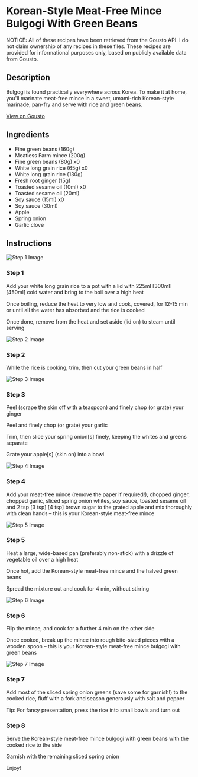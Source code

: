 # Korean-Style Meat-Free Mince Bulgogi With Green Beans

NOTICE: All of these recipes have been retrieved from the Gousto API. I do not claim ownership of any recipes in these files. These recipes are provided for informational purposes only, based on publicly available data from Gousto.

## Description

Bulgogi is found practically everywhere across Korea. To make it at home, you'll marinate meat-free mince in a sweet, umami-rich Korean-style marinade, pan-fry and serve with rice and green beans. 

[View on Gousto](https://www.gousto.co.uk/recipes/cookbook/korean-style-meat-free-bulgogi-with-beans)

## Ingredients

- Fine green beans (160g)
- Meatless Farm mince (200g)
- Fine green beans (80g) x0
- White long grain rice (65g) x0
- White long grain rice (130g)
- Fresh root ginger (15g)
- Toasted sesame oil (10ml) x0
- Toasted sesame oil (20ml)
- Soy sauce (15ml) x0
- Soy sauce (30ml)
- Apple
- Spring onion
- Garlic clove

## Instructions

![Step 1 Image](https://production-media.gousto.co.uk/cms/recipe-step-image/step-1-1621863957806-x200.jpg)

### Step 1

Add your white long grain rice to a pot with a lid with 225ml <span class="text-purple">[300ml] </span><span class="text-danger">[450ml]</span> cold water and bring to the boil over a high heat

Once boiling, reduce the heat to very low and cook, covered, for 12-15 min or until all the water has absorbed and the rice is cooked

Once done, remove from the heat and set aside (lid on) to steam until serving

![Step 2 Image](https://production-media.gousto.co.uk/cms/recipe-step-image/step-2-1621863962214-x200.jpg)

### Step 2

While the rice is cooking, trim, then cut your green beans in half

![Step 3 Image](https://production-media.gousto.co.uk/cms/recipe-step-image/step-3-1621863966972-x200.jpg)

### Step 3

Peel (scrape the skin off with a teaspoon) and finely chop (or grate) your ginger

Peel and finely chop (or grate) your garlic

Trim, then slice your spring onion[s] finely, keeping the whites and greens separate

Grate your apple[s] (skin on) into a bowl

![Step 4 Image](https://production-media.gousto.co.uk/cms/recipe-step-image/step-4-1621863971480-x200.jpg)

### Step 4

Add your meat-free mince (remove the paper if required!), chopped ginger, chopped garlic, sliced spring onion whites, soy sauce, toasted sesame oil and 2 tsp<span class="text-purple"> [3 tsp]</span> <span class="text-danger">[4 tsp]</span> brown sugar to the grated apple and mix thoroughly with clean hands – this is your Korean-style meat-free mince

![Step 5 Image](https://production-media.gousto.co.uk/cms/recipe-step-image/step-5-1621863975330-x200.jpg)

### Step 5

Heat a large, wide-based pan (preferably non-stick) with a drizzle of vegetable oil over a high heat

Once hot, add the Korean-style meat-free mince and the halved green beans

Spread the mixture out and cook for 4 min, without stirring

![Step 6 Image](https://production-media.gousto.co.uk/cms/recipe-step-image/step-6-1621863979500-x200.jpg)

### Step 6

Flip the mince, and cook for a further 4 min on the other side

Once cooked, break up the mince into rough bite-sized pieces with a wooden spoon – this is your Korean-style meat-free mince bulgogi with green beans

![Step 7 Image](https://production-media.gousto.co.uk/cms/recipe-step-image/step-7-1621863983616-x200.jpg)

### Step 7

Add most of the sliced spring onion greens (save some for garnish!) to the cooked rice, fluff with a fork and season generously with salt and pepper

Tip: For fancy presentation, press the rice into small bowls and turn out

### Step 8

Serve the Korean-style meat-free mince bulgogi with green beans with the cooked rice to the side

Garnish with the remaining sliced spring onion

Enjoy!

